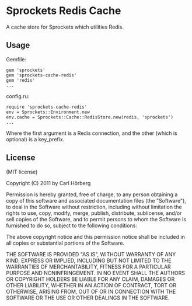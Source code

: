 Sprockets Redis Cache
====================

A cache store for Sprockets which utilities Redis. 

Usage
-----

Gemfile:

    gem 'sprockets'
    gem 'sprockets-cache-redis'
    gem 'redis'
    ...

config.ru:

    require 'sprockets-cache-redis'
    env = Sprockets::Environment.new
    env.cache = Sprockets::Cache::RedisStore.new(redis, 'sprockets')
    ...

Where the first argument is a Redis connection, and the other (which is optional) is a key_prefix.

License
-------
(MIT license)

Copyright (C) 2011 by Carl Hörberg

Permission is hereby granted, free of charge, to any person obtaining a copy
of this software and associated documentation files (the "Software"), to deal
in the Software without restriction, including without limitation the rights
to use, copy, modify, merge, publish, distribute, sublicense, and/or sell
copies of the Software, and to permit persons to whom the Software is
furnished to do so, subject to the following conditions:

The above copyright notice and this permission notice shall be included in
all copies or substantial portions of the Software.

THE SOFTWARE IS PROVIDED "AS IS", WITHOUT WARRANTY OF ANY KIND, EXPRESS OR
IMPLIED, INCLUDING BUT NOT LIMITED TO THE WARRANTIES OF MERCHANTABILITY,
FITNESS FOR A PARTICULAR PURPOSE AND NONINFRINGEMENT. IN NO EVENT SHALL THE
AUTHORS OR COPYRIGHT HOLDERS BE LIABLE FOR ANY CLAIM, DAMAGES OR OTHER
LIABILITY, WHETHER IN AN ACTION OF CONTRACT, TORT OR OTHERWISE, ARISING FROM,
OUT OF OR IN CONNECTION WITH THE SOFTWARE OR THE USE OR OTHER DEALINGS IN
THE SOFTWARE.

